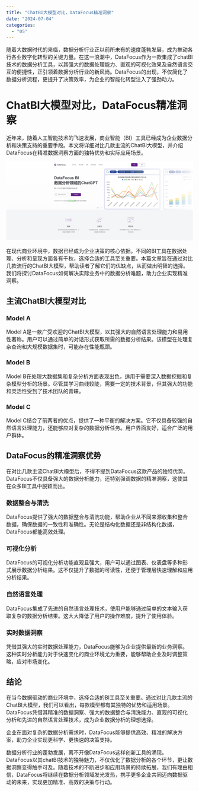 ```yaml
---
title: "ChatBI大模型对比，DataFocus精准洞察"
date: "2024-07-04"
categories: 
  - "05"
---
```


随着大数据时代的来临，数据分析行业正以前所未有的速度蓬勃发展，成为推动各行各业数字化转型的关键力量。在这一浪潮中，DataFocus作为一款集成了chatBI技术的数据分析工具，以其强大的数据处理能力、直观的可视化效果及自然语言交互的便捷性，正引领着数据分析行业的新风尚。DataFocus的出现，不仅简化了数据分析流程，更提升了决策效率，为企业的智能化转型注入了强劲动力。

# ChatBI大模型对比，DataFocus精准洞察

近年来，随着人工智能技术的飞速发展，商业智能（BI）工具已经成为企业数据分析和决策支持的重要手段。本文将详细对比几款主流的ChatBI大模型，并介绍DataFocus在精准数据洞察方面的独特优势和实际应用场景。

![](images/1685086845-微信截图_20230526103410.png)

在现代商业环境中，数据已经成为企业决策的核心依据。不同的BI工具在数据处理、分析和呈现方面各有千秋，选择合适的工具至关重要。本篇文章旨在通过对比几款流行的ChatBI大模型，帮助读者了解它们的优缺点，从而做出明智的选择。我们将探讨DataFocus如何解决实际业务中的数据分析难题，助力企业实现精准洞察。

## 主流ChatBI大模型对比

### Model A

Model A是一款广受欢迎的ChatBI大模型，以其强大的自然语言处理能力和易用性著称。用户可以通过简单的对话形式获取所需的数据分析结果。该模型在处理复杂查询和大规模数据集时，可能存在性能瓶颈。

### Model B

Model B在处理大数据集和复杂分析方面表现出色，适用于需要深入数据挖掘和复杂模型分析的场景。尽管其学习曲线较陡，需要一定的技术背景，但其强大的功能和灵活性受到了技术团队的青睐。

### Model C

Model C结合了前两者的优点，提供了一种平衡的解决方案。它不仅具备较强的自然语言处理能力，还能够应对复杂的数据分析任务。用户界面友好，适合广泛的用户群体。

## DataFocus的精准洞察优势

在对比几款主流ChatBI大模型后，不得不提到DataFocus这款产品的独特优势。DataFocus不仅具备强大的数据分析能力，还特别强调数据的精准洞察，这使其在众多BI工具中脱颖而出。

### 数据整合与清洗

DataFocus提供了强大的数据整合与清洗功能，帮助企业从不同来源收集和整合数据，确保数据的一致性和准确性。无论是结构化数据还是非结构化数据，DataFocus都能高效处理。

### 可视化分析

DataFocus的可视化分析功能直观且强大，用户可以通过图表、仪表盘等多种形式展示数据分析结果。这不仅提升了数据的可读性，还便于管理层快速理解和应用分析结果。

### 自然语言处理

DataFocus集成了先进的自然语言处理技术，使用户能够通过简单的文本输入获取复杂的数据分析结果。这大大降低了用户的操作难度，提升了使用体验。

### 实时数据洞察

凭借其强大的实时数据处理能力，DataFocus能够为企业提供最新的业务洞察。这种实时分析能力对于快速变化的商业环境尤为重要，能够帮助企业及时调整策略，应对市场变化。

## 结论

在当今数据驱动的商业环境中，选择合适的BI工具至关重要。通过对比几款主流的ChatBI大模型，我们可以看出，每款模型都有其独特的优势和适用场景。DataFocus凭借其精准的数据洞察、强大的数据整合与清洗能力、直观的可视化分析和先进的自然语言处理技术，成为企业数据分析的理想选择。

企业在面对复杂的数据分析需求时，DataFocus能够提供高效、精准的解决方案，助力企业实现更科学、更快速的决策支持。

数据分析行业的蓬勃发展，离不开像DataFocus这样创新工具的涌现。DataFocus以其chatBI技术的独特魅力，不仅优化了数据分析的各个环节，更让数据洞察变得触手可及。随着技术的不断进步和应用场景的持续拓展，我们有理由相信，DataFocus将继续在数据分析领域发光发热，携手更多企业共同迈向数据驱动的未来，实现更加精准、高效的决策与行动。
